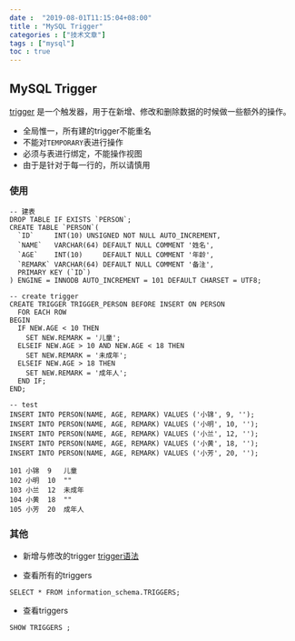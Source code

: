 ```yaml
---
date :  "2019-08-01T11:15:04+08:00" 
title : "MySQL Trigger" 
categories : ["技术文章"] 
tags : ["mysql"] 
toc : true
---
```


## MySQL Trigger

 [trigger](https://dev.mysql.com/doc/refman/5.7/en/create-trigger.html) 是一个触发器，用于在新增、修改和删除数据的时候做一些额外的操作。

- 全局惟一，所有建的trigger不能重名
- 不能对`TEMPORARY`表进行操作
- 必须与表进行绑定，不能操作视图
- 由于是针对于每一行的，所以请慎用

### 使用

```
-- 建表
DROP TABLE IF EXISTS `PERSON`;
CREATE TABLE `PERSON`(
  `ID`     INT(10) UNSIGNED NOT NULL AUTO_INCREMENT,
  `NAME`   VARCHAR(64) DEFAULT NULL COMMENT '姓名',
  `AGE`    INT(10)     DEFAULT NULL COMMENT '年龄',
  `REMARK` VARCHAR(64) DEFAULT NULL COMMENT '备注',
  PRIMARY KEY (`ID`)
) ENGINE = INNODB AUTO_INCREMENT = 101 DEFAULT CHARSET = UTF8;
```

```
-- create trigger
CREATE TRIGGER TRIGGER_PERSON BEFORE INSERT ON PERSON
  FOR EACH ROW
BEGIN
  IF NEW.AGE < 10 THEN
    SET NEW.REMARK = '儿童';
  ELSEIF NEW.AGE > 10 AND NEW.AGE < 18 THEN
    SET NEW.REMARK = '未成年';
  ELSEIF NEW.AGE > 18 THEN
    SET NEW.REMARK = '成年人';
  END IF;
END;
```

```
-- test
INSERT INTO PERSON(NAME, AGE, REMARK) VALUES ('小锦', 9, '');
INSERT INTO PERSON(NAME, AGE, REMARK) VALUES ('小明', 10, '');
INSERT INTO PERSON(NAME, AGE, REMARK) VALUES ('小兰', 12, '');
INSERT INTO PERSON(NAME, AGE, REMARK) VALUES ('小黄', 18, '');
INSERT INTO PERSON(NAME, AGE, REMARK) VALUES ('小芳', 20, '');

101	小锦	9	儿童
102	小明	10	""
103	小兰	12	未成年
104	小黄	18	""
105	小芳	20	成年人
```

### 其他

- 新增与修改的trigger [trigger语法](https://dev.mysql.com/doc/refman/5.7/en/trigger-syntax.html)

- 查看所有的triggers

```
SELECT * FROM information_schema.TRIGGERS;
```

- 查看triggers

```
SHOW TRIGGERS ;
```

